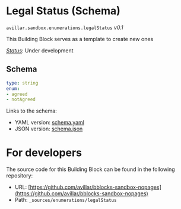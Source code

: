 
# Legal Status (Schema)

`avillar.sandbox.enumerations.legalStatus` *v0.1*

This Building Block serves as a template to create new ones

[*Status*](http://www.opengis.net/def/status): Under development

## Schema

```yaml
type: string
enum:
- agreed
- notAgreed

```

Links to the schema:

* YAML version: [schema.yaml](https://raw.githubusercontent.com/avillar/bblocks-sandbox-nopages/undefined/build/annotated/sandbox/enumerations/legalStatus/schema.json)
* JSON version: [schema.json](https://raw.githubusercontent.com/avillar/bblocks-sandbox-nopages/undefined/build/annotated/sandbox/enumerations/legalStatus/schema.yaml)


# For developers

The source code for this Building Block can be found in the following repository:

* URL: [https://github.com/avillar/bblocks-sandbox-nopages](https://github.com/avillar/bblocks-sandbox-nopages)
* Path: `_sources/enumerations/legalStatus`

